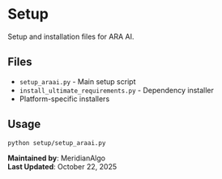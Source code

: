 # Setup

Setup and installation files for ARA AI.

## Files

- `setup_araai.py` - Main setup script
- `install_ultimate_requirements.py` - Dependency installer
- Platform-specific installers

## Usage

```bash
python setup/setup_araai.py
```

**Maintained by**: MeridianAlgo  
**Last Updated**: October 22, 2025
